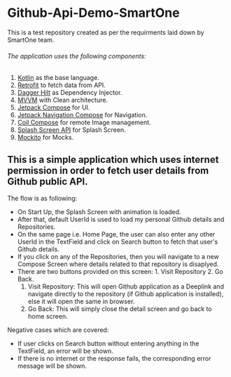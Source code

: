 # Github-Api-Demo-SmartOne
This is a test repository created as per the requirments laid down by SmartOne team.

###### The application uses the following components:
1. [Kotlin](https://kotlinlang.org/) as the base language.
2. [Retrofit]([https://developer.android.com/training/data-storage/room](https://square.github.io/retrofit/)) to fetch data from API.
3. [Dagger Hilt](https://dagger.dev/hilt/) as Dependency Injector.
4. [MVVM](https://developer.android.com/topic/architecture) with Clean architecture.
5. [Jetpack Compose](https://developer.android.com/jetpack/compose) for UI.
6. [Jetpack Navigation Compose](https://developer.android.com/jetpack/compose/navigation) for Navigation.
7. [Coil Compose](https://coil-kt.github.io/coil/compose/) for remote Image management.
8. [Splash Screen API](https://developer.android.com/develop/ui/views/launch/splash-screen) for Splash Screen.
9. [Mockito](https://github.com/mockito/mockito-kotlin) for Mocks.


## This is a simple application which uses internet permission in order to fetch user details from Github public API.

The flow is as following:
- On Start Up, the Splash Screen with animation is loaded.
- After that, default UserId is used to load my personal Github details and Repositories.
- On the same page i.e. Home Page, the user can also enter any other UserId in the TextField and click on Search button to fetch that user's Github details.
- If you click on any of the Repositories, then you will navigate to a new Compose Screen where details related to that repository is disaplyed.
- There are two buttons provided on this screen: 1. Visit Repository 2. Go Back.
  1. Visit Repository: This will open Github application as a Deeplink and navigate directly to the repository (if Github application is installed), else it will open the same in browser.
  2. Go Back: This will simply close the detail screen and go back to home screen.
 
Negative cases which are covered:
- If user clicks on Search button without entering anything in the TextField, an error will be shown.
- If there is no internet or the response fails, the corresponding error message will be shown.



   
